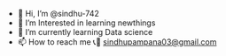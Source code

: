 - 👋 Hi, I’m @sindhu-742
- 👀 I’m Interested in learning newthings
- 🌱 I’m currently learning Data science
- 📫 How to reach me 📞📧 sindhupampana03@gmail.com
<!---
sindhu-742/sindhu-742 is a ✨ special ✨ repository because its `README.md` (this file) appears on your GitHub profile.
You can click the Preview link to take a look at your changes.
--->
